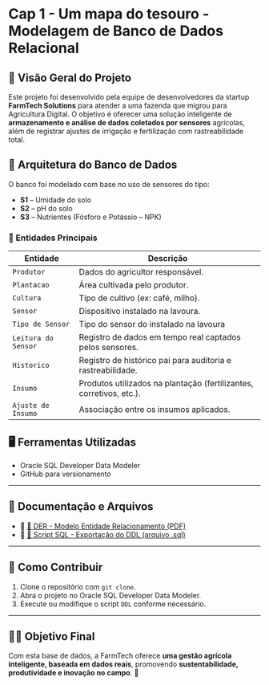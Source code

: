 # Cap 1 - Um mapa do tesouro - Modelagem de Banco de Dados Relacional

## 📘 Visão Geral do Projeto

Este projeto foi desenvolvido pela equipe de desenvolvedores da startup **FarmTech Solutions** para atender a uma fazenda que migrou para Agricultura Digital. O objetivo é oferecer uma solução inteligente de **armazenamento e análise de dados coletados por sensores** agrícolas, além de registrar ajustes de irrigação e fertilização com rastreabilidade total.

## 🧠 Arquitetura do Banco de Dados

O banco foi modelado com base no uso de sensores do tipo:

- **S1** – Umidade do solo
- **S2** – pH do solo
- **S3** – Nutrientes (Fósforo e Potássio – NPK)

### 🔧 Entidades Principais

| Entidade             | Descrição                                                                 |
|----------------------|---------------------------------------------------------------------------|
| `Produtor`           | Dados do agricultor responsável.                                          |
| `Plantacao`          | Área cultivada pelo produtor.                                             |
| `Cultura`            | Tipo de cultivo (ex: café, milho).                                        |
| `Sensor`             | Dispositivo instalado na lavoura.                                         |
| `Tipo de Sensor`     | Tipo do sensor do instalado na lavoura                                    |
| `Leitura do Sensor`  | Registro de dados em tempo real captados pelos sensores.                  |
| `Historico`          | Registro de histórico pai para auditoria e rastreabilidade.               |
| `Insumo`             | Produtos utilizados na plantação (fertilizantes, corretivos, etc.).       |
| `Ajuste de Insumo`   | Associação entre os insumos aplicados.                                    |

## 🖥️ Ferramentas Utilizadas

- Oracle SQL Developer Data Modeler
- GitHub para versionamento

---

## 📎 Documentação e Arquivos

- 🔗 [📄 DER - Modelo Entidade Relacionamento (PDF)](https://github.com/GuilhermeSotti/Estudos/blob/dev/FIAP/Cap%201%20-%20Um%20mapa%20do%20tesouro/Diagrama/DER%20-%20SubView.pdf)
- 🔗 [📂 Script SQL - Exportação do DDL (arquivo .sql)](https://github.com/GuilhermeSotti/Estudos/blob/dev/FIAP/Cap%201%20-%20Um%20mapa%20do%20tesouro/Diagrama/DER%20-%20BD%20SQL%20Server%202012.ddl)

---

## 🚀 Como Contribuir

1. Clone o repositório com `git clone`.
2. Abra o projeto no Oracle SQL Developer Data Modeler.
3. Execute ou modifique o script `DDL` conforme necessário.

---

## 🧑‍🌾 Objetivo Final

Com esta base de dados, a FarmTech oferece **uma gestão agrícola inteligente, baseada em dados reais**, promovendo **sustentabilidade, produtividade e inovação no campo**. 🌿

